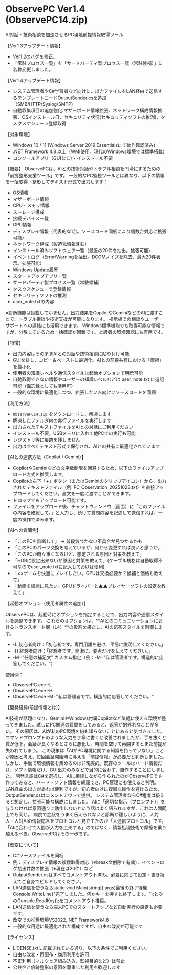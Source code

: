 # ObservePC Ver1.4 (ObservePC14.zip)
AI対話・技術相談を加速させるPC環境前提情報取得ツール

【Ver1.3アップデート情報】
- Ver1.2のバグを修正。
- 「常駐プロセス一覧」を「サードパーティ製プロセス一覧（常駐候補）」に名称変更しました。

【Ver1.4アップデート情報】
- システム管理者やC#学習者など向けに、出力ファイルをLAN経由で送信するテンプレートコードOutputSender.csを追加（SMB/HTTP/Syslog/SMTP）
- 自動収集項目の追加強化:マザーボード情報拡張、ネットワーク構成情報拡張、OSインストール日、セキュリティ状況(セキュリティソフトの推測)、タスクスケジューラ登録取得

【対象環境】
- Windows 10 / 11 (Windows Server 2019 Essentialsにて動作確認済み)
- .NET Framework 4.8 以上（WMI使用。現代のWindows環境では標準搭載）
- コンソールアプリ（GUIなし）・インストール不要

【概要】
ObservePCは、AIとの技術対話やトラブル相談を円滑にするための「前提整形支援ツール」です。
一般的なPC監視ツールとは異なり、以下の情報を一括取得・整形してテキスト形式で出力します：
- 	OS情報
- 	マザーボード情報
- 	CPU・メモリ情報
- 	ストレージ構成
- 	接続デバイス一覧
- 	GPU情報
- 	ディスプレイ情報（代表的な1台。ソースコード同梱により複数台対応に拡張可能）
- 	ネットワーク構成（製造元情報含む）
- 	インストール済みソフトウェア一覧（最近の20件を抽出。拡張可能）
- 	イベントログ（Error/Warningを抽出。DCOMノイズを除去、最大20件表示。拡張可能）
- 	Windows Update履歴
- 	スタートアップアプリ一覧
- 	サードパーティ製プロセス一覧（常駐候補）
- 	タスクスケジューラ登録情報
- 	セキュリティソフトの推測
- 	user_note.txtの内容

※診断機能は搭載していません。出力結果をCopilotやGeminiなどのAIに渡すことで、トラブル相談や技術支援が可能になります。
掲示板での相談やユーザーサポートへの連絡にも活用できます。
Windows標準機能でも取得可能な情報ですが、分散しているため一括確認が困難です。上級者の環境確認にも有用です。

【特徴】
- 	出力内容はそのままAIとの対話や技術相談に貼り付け可能
- 	GUIを排し、コピー＆ペーストに最適化。AIとの前提共有における「摩擦」を最小化
- 	使用者の知識レベルや通信スタイルは起動オプションで明示可能
- 	自動取得できない情報やユーザーの知識レベルなどは user_note.txt に追記可能（備忘録としても活用可）
- 	一般的な環境に最適化しつつ、拡張したい人向けにソースコードを同梱

【利用方法】
-   `ObservePC14.zip` をダウンロードし、解凍します
-   解凍したフォルダ内の実行ファイルを実行します
-   出力されたテキストファイルをAIとの対話にご利用ください
- 	インストール不要。USBメモリに入れて他PCでの実行も可能
- 	レジストリ等に痕跡を残しません
- 	出力はすべてテキスト形式で保存され、AIとの共有に最適化されています

【AIとの連携方法（Copilot / Gemini）】
- 	CopilotやGeminiなどの文字数制限を回避するため、以下のファイルアップロード方式を推奨します。
-   Copilotの右下「+」ボタン（またはGeminiのクリップアイコン）から、出力されたテキストファイル（例: PC_Observation_20251023.txt）を直接アップロードしてください。全文を一度に渡すことができます。
-   ドロップでもアップロード可能です。
-   ファイルをアップロード後、チャットウィンドウ（画面）に「このファイルの内容を確認して。」と入力し、続けて質問内容を記述して送信すれば、一度の操作で済みます。

【AIへの質問例】
-  「このPCを診断して」 → 普段気づかない不具合が見つかるかも
-  「このPCのパーツ交換を考えているが、何から変更すれば良いと思うか」
-  「このPCが時々重くなるけど、想定される原因と対策を教えて」
-  「HDRに設定出来ないが原因と対策を教えて」(ケーブル規格は自動取得不可なのでuser_note.txtに記入しておけば便利)
-  「××ゲームを快適にプレイしたい。GPUは交換必要か？候補と価格も教えて」
-  「動画を綺麗に見たい。GPUドライバーと▲▲プレイヤーソフトの設定を教えて」

【起動オプション（使用者属性の追加）】

ObservePCは、起動時にオプションを指定することで、出力内容や通信スタイルを調整できます。
これらのオプションは、**AIとのコミュニケーションにおけるトランスポート層（L4）**の役割を果たし、AIの応答スタイルを制御します。

 - -L    初心者向け：「初心者です。専門用語を避け、平易に説明してください。」
 - -H    経験者向け：「経験者です。簡潔に、要点だけを伝えてください。」
 - -M="任意の補足文"   カスタム指定（例：-M="私は管理者です。構造的に応答してください。"）

使用例：
- ObservePC.exe -L
- ObservePC.exe -H
- ObservePC.exe -M="私は管理者です。構造的に応答してください。"
  
【開発経緯(前提情報とは)】

AI技術が話題になり、GeminiやWindows付属Copilotなど気軽に使える環境が整ってきました。試しにPC関連の質問をしてみると、返答が的外れなことが多い。
その原因は、AIが私のPC環境を何も知らないことにあると気づきました。コマンドプロンプトのような入力を丁寧に書くと改善されましたが、手を抜くと質が低下。会話が長くなるとさらに悪化し、時間を空けて再開するとまた前提が失われてしまう。
この現象は「AIがPC環境に関する知識を持っていない」ことが原因と考え、毎回会話開始時に与える「前提情報」が必要だと判断しました。
しかし、手動で環境情報を集めるのは非現実的。既存のツールはハード情報だけ、ソフト情報だけ、GUI出力のみなどで目的に合わず、自作することにしました。
開発言語はC#を選択し、AIに相談しながら作られたのがObservePCです。作ってみると、ハード・ソフト情報を網羅でき、PC管理にも使えると判明。
LAN経由の出力があれば便利ですが、初心者向けに複雑な操作を避けるため、OutputSender.csはコメントアウトで提供。
システム管理者ならC#程度は扱えると想定し、拡張可能な構成にしました。
AIに「適切な指示（プロンプト）」を与えなければ意図通りに動作しないという話はよく語られますが、これは人間同士でも同じ。
病院で症状をうまく伝えられないと診断が難しいように、人対人・人対AIの情報応答をプロトコルと見立てたのが「人通信プロトコル」です。
「AIに合わせて人間が入力を工夫する」のではなく、情報処理技術で摩擦を乗り越えるべき。ObservePCはその一歩です。

【改変について】
- 	C#ソースファイルを同梱
- 	例：ディスプレイ情報の複数取得対応（※break文削除で有効）、イベントログ抽出件数の拡張（※現在は20件）など
- 	OutputSender.csはすべてコメントアウト済み。必要に応じて設定・書き換えてご自身でビルドしてください。
- 	LAN送信を使うならstatic void Main(string[] args)最後の終了待機Console.WriteLine("完了しました。何かキーを押すと終了します。");と次のConsole.ReadKey();をコメントアウト推奨。
- 	LAN送信を使うなら端末PCでのスタートアップなど自動実行の設定も必要です。
- 	改変での推奨環境VS2022,.NET Framework4.8
- 	一般的な用途に最適化された構成ですが、自由な改変が可能です

【ライセンス】
- 	LICENSE.txtに記載されている通り、以下の条件でご利用ください。
- 	自由な改変・再配布・商用利用を許可
- 	不正利用（マルウェア組み込み、監視目的など）は禁止
- 	公共性と痕跡整形の意図を尊重した利用を歓迎します
